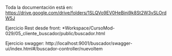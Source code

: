 Toda la documentación está en: https://drive.google.com/drive/folders/1SLQVo9EV0HeBinj9k8St2W3vSLOrdW5J

Ejercicio Rest desde front: *Workspace/CursoMod-029/05_cliente_buscador/public/buscador.html

Ejercicio swagger: http://localhost:9001/buscador/swagger-ui/index.html#/buscador-controller/nuevoItem
